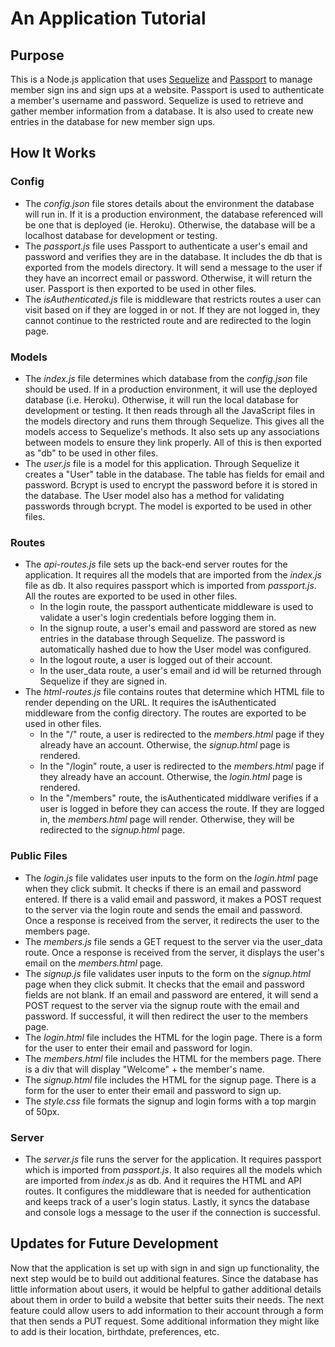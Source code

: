 # An Application Tutorial

## Purpose
This is a Node.js application that uses [Sequelize](https://sequelize.org/) and [Passport](http://www.passportjs.org/) to manage member sign ins and sign ups at a website. Passport is used to authenticate a member's username and password. Sequelize is used to retrieve and gather member information from a database. It is also used to create new entries in the database for new member sign ups.

## How It Works
### Config
* The *config.json* file stores details about the environment the database will run in. If it is a production environment, the database referenced will be one that is deployed (ie. Heroku). Otherwise, the database will be a localhost database for development or testing.
* The *passport.js* file uses Passport to authenticate a user's email and password and verifies they are in the database. It includes the db that is exported from the models directory. It will send a message to the user if they have an incorrect email or password. Otherwise, it will return the user. Passport is then exported to be used in other files.
* The *isAuthenticated.js* file is middleware that restricts routes a user can visit based on if they are logged in or not. If they are not logged in, they cannot continue to the restricted route and are redirected to the login page.

### Models
* The *index.js* file determines which database from the *config.json* file should be used. If in a production environment, it will use the deployed database (i.e. Heroku). Otherwise, it will run the local database for development or testing. It then reads through all the JavaScript files in the models directory and runs them through Sequelize. This gives all the models access to Sequelize's methods. It also sets up any associations between models to ensure they link properly. All of this is then exported as "db" to be used in other files.
* The *user.js* file is a model for this application. Through Sequelize it creates a "User" table in the database. The table has fields for email and password. Bcrypt is used to encrypt the password before it is stored in the database. The User model also has a method for validating passwords through bcrypt. The model is exported to be used in other files.

### Routes
* The *api-routes.js* file sets up the back-end server routes for the application. It requires all the models that are imported from the *index.js* file as db. It also requires passport which is imported from *passport.js*. All the routes are exported to be used in other files.
    * In the login route, the passport authenticate middleware is used to validate a user's login credentials before logging them in.
    * In the signup route, a user's email and password are stored as new entries in the database through Sequelize. The password is automatically hashed due to how the User model was configured. 
    * In the logout route, a user is logged out of their account.
    * In the user_data route, a user's email and id will be returned through Sequelize if they are signed in. 
* The *html-routes.js* file contains routes that determine which HTML file to render depending on the URL. It requires the isAuthenticated middleware from the config directory. The routes are exported to be used in other files.
    * In the "/" route, a user is redirected to the *members.html* page if they already have an account. Otherwise, the *signup.html* page is rendered.
    * In the "/login" route, a user is redirected to the *members.html* page if they already have an account. Otherwise, the *login.html* page is rendered.
    * In the "/members" route, the isAuthenticated middlware verifies if a user is logged in before they can access the route. If they are logged in, the *members.html* page will render. Otherwise, they will be redirected to the *signup.html* page.

### Public Files
* The *login.js* file validates user inputs to the form on the *login.html* page when they click submit. It checks if there is an email and password entered. If there is a valid email and password, it makes a POST request to the server via the login route and sends the email and password. Once a response is received from the server, it redirects the user to the members page.
* The *members.js* file sends a GET request to the server via the user_data route. Once a response is received from the server, it displays the user's email on the *members.html* page.
* The *signup.js* file validates user inputs to the form on the *signup.html* page when they click submit. It checks that the email and password fields are not blank. If an email and password are entered, it will send a POST request to the server via the signup route with the email and password. If successful, it will then redirect the user to the members page.
* The *login.html* file includes the HTML for the login page. There is a form for the user to enter their email and password for login.
* The *members.html* file includes the HTML for the members page. There is a div that will display "Welcome" + the member's name.
* The *signup.html* file includes the HTML for the signup page. There is a form for the user to enter their email and password to sign up.
* The *style.css* file formats the signup and login forms with a top margin of 50px.

### Server
* The *server.js* file runs the server for the application. It requires passport which is imported from *passport.js*. It also requires all the models which are imported from *index.js* as db. And it requires the HTML and API routes. It configures the middleware that is needed for authentication and keeps track of a user's login status. Lastly, it syncs the database and console logs a message to the user if the connection is successful.

## Updates for Future Development
Now that the application is set up with sign in and sign up functionality, the next step would be to build out additional features. Since the database has little information about users, it would be helpful to gather additional details about them in order to build a website that better suits their needs. The next feature could allow users to add information to their account through a form that then sends a PUT request. Some additional information they might like to add is their location, birthdate, preferences, etc. 